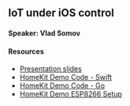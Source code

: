 ## IoT under iOS control

#### Speaker: Vlad Somov

#### Resources
* [Presentation slides](presentation-slides.pdf)
* [HomeKit Demo Code - Swift](https://github.com/vlad1803/HomeKitDemo-Swift)
* [HomeKit Demo Code - Go](https://github.com/vlad1803/HomeKitDemo-GO)
* [HomeKit Demo ESP8266 Setup](https://github.com/vlad1803/HomeKitDemo-ESP8266)
